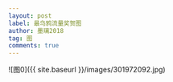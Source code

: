 ```yaml
---
layout: post
label: 最乌鸦流量奖贺图
author: 墨璃2018
tag: 图
comments: true
---
```



![图0]({{ site.baseurl }}/images/301972092.jpg)